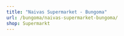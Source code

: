 ```yaml
---
title: "Naivas Supermarket - Bungoma"
url: /bungoma/naivas-supermarket-bungoma/
shop: Supermarkt
---
```

